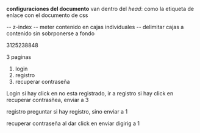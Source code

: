 **configuraciones del documento** van dentro del *head*:
    como la etiqueta de enlace con el documento de css

-- z-index
-- meter contenido en cajas individuales
-- delimitar cajas a contenido sin sobrponerse a fondo

3125238848


3 paginas
1. login
2. registro
3. recuperar contraseña

Login
si hay click en no esta registrado, ir a registro
si hay click en recuperar contrasñea, enviar a 3

registro
preguntar si hay registro, sino enviar a 1

recuperar contraseña 
al dar click en enviar digirig a 1